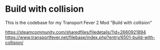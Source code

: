 # Build with collision
 
This is the codebase for my Transport Fever 2 Mod "Build with collision"

https://steamcommunity.com/sharedfiles/filedetails/?id=2660921894
https://www.transportfever.net/filebase/index.php?entry/6501-build-with-collision/
